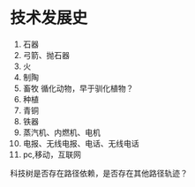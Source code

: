 # 技术发展史

1. 石器
1. 弓箭、抛石器
1. 火
1. 制陶
1. 畜牧 循化动物，早于驯化植物？
1. 种植
1. 青铜
1. 铁器
1. 蒸汽机、内燃机、电机
1. 电报、无线电报、电话、无线电话
1. pc,移动，互联网

科技树是否存在路径依赖，是否存在其他路径轨迹？